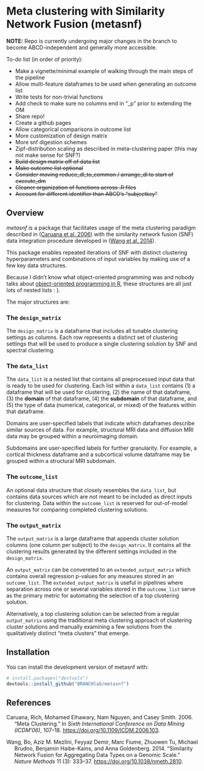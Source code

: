
<!-- README.md is generated from README.Rmd. Please edit that file -->

# Meta clustering with Similarity Network Fusion (metasnf)

<!-- badges: start -->
<!-- badges: end -->

**NOTE:** Repo is currently undergoing major changes in the branch to
become ABCD-independent and generally more accessible.

To-do list (in order of priority):

-   Make a vignette/minimal example of walking through the main steps of
    the pipeline
-   Allow multi-feature dataframes to be used when generating an outcome
    list
-   Write tests for non-trivial functions
-   Add check to make sure no columns end in “\_p” prior to extending
    the OM
-   Share repo!
-   Create a github pages
-   Allow categorical comparisons in outcome list
-   More customization of design matrix
-   More snf digestion schemes
-   Zipf-distribution scaling as described in meta-clustering paper
    (this may not make sense for SNF?)
-   ~~Build design matrix off of data list~~
-   ~~Make outcome list optional~~
-   ~~Consider moving reduce_dl_to_common / arrange_dl to start of
    execute_dm~~
-   ~~Cleaner organization of functions across .R files~~
-   ~~Account for different identifier than ABCD’s “subjectkey”~~

## Overview

*metasnf* is a package that facilitates usage of the meta clustering
paradigm described in ([Caruana et al. 2006](#ref-caruanaMeta2006)) with
the similarity network fusion (SNF) data integration procedure developed
in ([Wang et al. 2014](#ref-wangSimilarity2014)).

This package enables repeated iterations of SNF with distinct clustering
hyperparameters and combinations of input variables by making use of a
few key data structures.

Because I didn’t know what object-oriented programming was and nobody
talks about [object-oriented programming in
R](https://adv-r.hadley.nz/oo.html), these structures are all just lots
of nested lists : ).

The major structures are:

### The `design_matrix`

The `design_matrix` is a dataframe that includes all tunable clustering
settings as columns. Each row represents a distinct set of clustering
settings that will be used to produce a single clustering solution by
SNF and spectral clustering.

### The `data_list`

The `data_list` is a nested list that contains all preprocessed input
data that is ready to be used for clustering. Each list within a
`data_list` contains (1) a dataframe that will be used for clustering,
(2) the name of that dataframe, (3) the **domain** of that dataframe,
(4) the **subdomain** of that dataframe, and (5) the type of data
(numerical, categorical, or mixed) of the features within that
dataframe.

Domains are user-specified labels that indicate which dataframes
describe similar sources of data. For example, structural MRI data and
diffusion MRI data may be grouped within a neuroimaging domain.

Subdomains are user-specified labels for further granularity. For
example, a cortical thickness dataframe and a subcortical volume
dataframe may be grouped within a structural MRI subdomain.

### The `outcome_list`

An optional data structure that closely resembles the `data_list`, but
contains data sources which are not meant to be included as direct
inputs for clustering. Data within the `outcome_list` is reserved for
out-of-model measures for comparing completed clustering solutions.

### The `output_matrix`

The `output_matrix` is a large dataframe that appends cluster solution
columns (one column per subject) to the `design_matrix`. It contains all
the clustering results generated by the different settings included in
the `design_matrix`.

An `output_matrix` can be convereted to an `extended_output_matrix`
which contains overall regression p-values for any measures stored in an
`outcome_list`. The `extended_output_matrix` is useful in pipelines
where separation across one or several variables stored in the
`outcome_list` serve as the primary metric for automating the selection
of a top clustering solution.

Alternatively, a top clustering solution can be selected from a regular
`output_matrix` using the traditional meta clustering approach of
clustering cluster solutions and manually examining a few solutions from
the qualitatively distinct “meta clusters” that emerge.

## Installation

You can install the development version of metasnf with:

``` r
# install.packages("devtools")
devtools::install_github("BRANCHlab/metasnf")
```

## References

<div id="refs" class="references csl-bib-body hanging-indent">

<div id="ref-caruanaMeta2006" class="csl-entry">

Caruana, Rich, Mohamed Elhawary, Nam Nguyen, and Casey Smith. 2006.
“Meta Clustering.” In *Sixth International Conference on Data Mining
(ICDM’06)*, 107–18. <https://doi.org/10.1109/ICDM.2006.103>.

</div>

<div id="ref-wangSimilarity2014" class="csl-entry">

Wang, Bo, Aziz M. Mezlini, Feyyaz Demir, Marc Fiume, Zhuowen Tu, Michael
Brudno, Benjamin Haibe-Kains, and Anna Goldenberg. 2014. “Similarity
Network Fusion for Aggregating Data Types on a Genomic Scale.” *Nature
Methods* 11 (3): 333–37. <https://doi.org/10.1038/nmeth.2810>.

</div>

</div>
